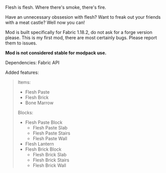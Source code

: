 Flesh is flesh. Where there's smoke, there's fire.

Have an unnecessary obssesion with flesh? Want to freak out your friends with a meat castle? Well now you can!

Mod is built specifically for Fabric 1.18.2, do not ask for a forge version please. This is my first mod, there are most certainly bugs. Please report them to issues.

**Mod is not considered stable for modpack use.**

Dependencies: Fabric API

Added features:
>
>Items:
>  - Flesh Paste
>  - Flesh Brick
>  - Bone Marrow
>
>Blocks:
>  - Flesh Paste Block
>    - Flesh Paste Slab
>    - Flesh Paste Stairs
>    - Flesh Paste Wall
>  - Flesh Lantern
>  - Flesh Brick Block
>    - Flesh Brick Slab
>    - Flesh Brick Stairs
>    - Flesh Brick Wall
>

